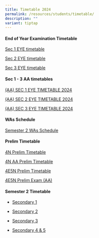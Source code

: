 ```yaml
---
title: Timetable 2024
permalink: /resources/students/timetable/
description: ""
variant: tiptap
---
```

<h4><strong>End of Year Examination Timetable</strong></h4>
<p><a href="/files/Timetable/S1EYE2024c.pdf" rel="noopener nofollow" target="_blank">Sec 1 EYE timetable</a>
</p>
<p><a href="/files/Timetable/S2EYE2024d.pdf" rel="noopener nofollow" target="_blank">Sec 2 EYE timetable</a>
</p>
<p><a href="/files/Timetable/S3EYE2024c.pdf" rel="noopener nofollow" target="_blank">Sec 3 EYE timetable</a>
</p>
<p></p>
<h4><strong>Sec 1 - 3 AA timetables</strong></h4>
<p><a href="/files/Timetable/AAS1EYE2024.pdf" rel="noopener nofollow" target="_blank">(AA) SEC 1 EYE TIMETABLE 2024</a>
</p>
<p><a href="/files/Timetable/AAS2EYE2024.pdf" rel="noopener nofollow" target="_blank">(AA) SEC 2 EYE TIMETABLE 2024</a>
</p>
<p><a href="/files/Timetable/AAS3EYE2024.pdf" rel="noopener nofollow" target="_blank">(AA) SEC 3 EYE TIMETABLE 2024</a>
</p>
<p></p>
<h4><strong>WAs Schedule</strong></h4>
<p><a href="https://docs.google.com/spreadsheets/d/1Vms5eYFuCjC0jfoiVE82VI4oBhSPZXADPw1Hj021lEc/edit?gid=815072488#gid=815072488" rel="noopener noreferrer nofollow" target="_blank">Semester 2 WAs Schedule</a>
</p>
<h4><strong>Prelim Timetable</strong></h4>
<p><a href="/files/Timetable/4NPrelimsTT24.pdf" rel="noopener noreferrer nofollow" target="_blank">4N Prelim Timetable</a>
</p>
<p><a href="/files/Timetable/AA4NPrelimsTT24.pdf" rel="noopener noreferrer nofollow" target="_blank">4N AA Prelim Timetable</a>
</p>
<p><a href="/files/Timetable/4E5NPreExam24b.pdf" rel="noopener noreferrer nofollow" target="_blank">4E5N Prelim Timetable</a>
</p>
<p><a href="/files/Timetable/4E5NPrelimETTAA.pdf" rel="noopener noreferrer nofollow" target="_blank">4E5N Prelim Exam (AA)</a>
</p>
<p></p>
<h4><strong>Semester 2 Timetable</strong></h4>
<ul data-tight="true" class="tight">
<li>
<p><a href="/files/Timetable/S1CTTS2.pdf" rel="noopener noreferrer nofollow" target="_blank">Secondary 1</a>
</p>
</li>
<li>
<p><a href="/files/Timetable/S2CTTS2.pdf" rel="noopener noreferrer nofollow" target="_blank">Secondary 2</a>
</p>
</li>
<li>
<p><a href="/files/Timetable/S3CTTS2.pdf" rel="noopener noreferrer nofollow" target="_blank">Secondary 3</a>
</p>
</li>
<li>
<p><a href="/files/Timetable/S4CTTS2.pdf" rel="noopener noreferrer nofollow" target="_blank">Secondary 4 &amp; 5</a>
</p>
</li>
</ul>
<p></p>